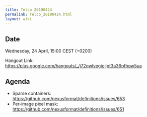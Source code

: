 ```yaml
---
title: Telco 20190424
permalink: Telco_20190424.html
layout: wiki
---
```


Date
----

Wednesday, 24 April, 15:00 CEST (+0200)

<!-- end of autogeneration -->

Hangout Link:
<https://plus.google.com/hangouts/_/j72qwlvegiojjpt3a36pfhow5ua>

Agenda
------
   - Sparse containers: <https://github.com/nexusformat/definitions/issues/653>
   - Per-image pixel mask: <https://github.com/nexusformat/definitions/issues/651>
